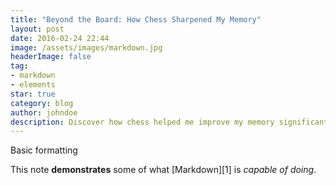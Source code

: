 ```yaml
---
title: "Beyond the Board: How Chess Sharpened My Memory"
layout: post
date: 2016-02-24 22:44
image: /assets/images/markdown.jpg
headerImage: false
tag:
- markdown
- elements
star: true
category: blog
author: johndoe
description: Discover how chess helped me improve my memory significantly after two years of active playing
---
```


Basic formatting

This note **demonstrates** some of what [Markdown][1] is *capable of doing*.

